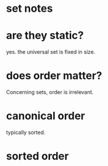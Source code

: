 # set notes

# are they static?
yes. the universal set is fixed in size.

# does order matter?
Concerning sets, order is irrelevant.

# canonical order
typically sorted.

# sorted order
